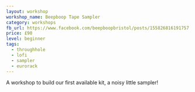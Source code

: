 ```yaml
---
layout: workshop
workshop_name: Beepboop Tape Sampler
category: workshops
fb_url: https://www.facebook.com/beepboopbristol/posts/155826816191757
price: £90
level: beginner
tags:
  - throughhole
  - lofi
  - sampler
  - eurorack
---
```

A workshop to build our first available kit, a noisy little sampler!
